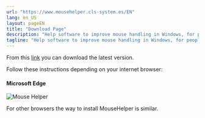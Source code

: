 ```yaml
---
url: "https://www.mousehelper.cls-system.es/EN"
lang: en_US
layout: pageEN
title: "Download Page"
description: "Help software to improve mouse handling in Windows, for people with motor disabilities such as Parkinson's disease"
tagline: "Help software to improve mouse handling in Windows, for people with motor disabilities such as Parkinson's disease"
---
```

From this [link](https://github.com/clssystem/MouseHelperReleases/releases/latest/download/MouseHelper.exe) you can download the latest version.

Follow these instructions depending on your internet browser:


#### Microsoft Edge

<div class="shadow-lg p-3 mb-5 bg-white rounded">
<img class="img-fluid" alt="Mouse Helper" src="https://www.mousehelper.cls-system.es/assets/images/EN/HowToInstallEdge.gif">
</div>

For other browsers the way to install MouseHelper is similar.


 
